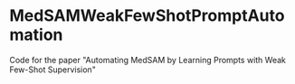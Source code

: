 # MedSAMWeakFewShotPromptAutomation
Code for the paper "Automating MedSAM by Learning Prompts with Weak Few-Shot Supervision"
